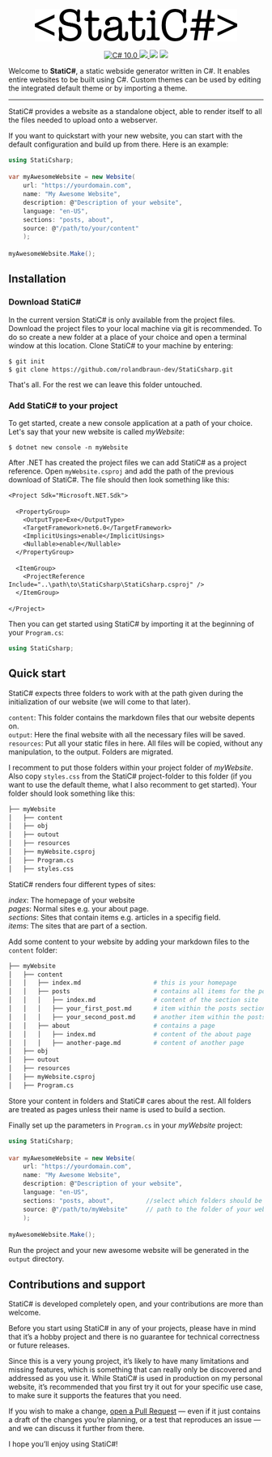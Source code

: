 <p align="center">
    <img src="Logo.png" width="400" max-width="90%" alt="StatiC#" />
</p>

<p align="center">
    <a href="https://docs.microsoft.com/en-us/dotnet/csharp/">
        <img src="https://img.shields.io/badge/C%23-10.0-blue?style=flat" alt="C# 10.0" />
    </a>
    <a href="https://dotnet.microsoft.com">
        <img src="https://img.shields.io/badge/.NET-6.0-blueviolet?style=flat" />
    </a>
    <img src="https://img.shields.io/badge/Platforms-Win+Mac+Linux-green?style=flat" />
    <img src="https://img.shields.io/badge/Version-0.1.0--alpha1-green?style=flat" />
</p>

Welcome to **StatiC#**, a static webside generator written in C#. It enables entire websites to be built using C#. Custom themes can be used by editing the integrated default theme or by importing a theme.

---

StatiC# provides a website as a standalone object, able to render itself to all the files needed to upload onto a webserver.  

If you want to quickstart with your new website, you can start with the default configuration and build up from there. Here is an example:

```C#
using StatiCsharp;

var myAwesomeWebsite = new Website(
    url: "https://yourdomain.com",
    name: "My Awesome Website",
    description: @"Description of your website",
    language: "en-US",
    sections: "posts, about",
    source: @"/path/to/your/content"
    );

myAwesomeWebsite.Make();
```

## Installation

### Download StatiC#

In the current version StatiC# is only available from the project files. Download the project files to your local machine via git is recommended. To do so create a new folder at a place of your choice and open a terminal window at this location. Clone StatiC# to your machine by entering:

```
$ git init
$ git clone https://github.com/rolandbraun-dev/StatiCsharp.git
```

That's all. For the rest we can leave this folder untouched.

### Add StatiC# to your project

To get started, create a new console application at a path of your choice. Let's say that your new website is called *myWebsite*:

```
$ dotnet new console -n myWebsite
```
After .NET has created the project files we can add StatiC# as a project reference. Open `myWebsite.csproj` and add the path of the previous download of StatiC#. The file should then look something like this:

```
<Project Sdk="Microsoft.NET.Sdk">

  <PropertyGroup>
    <OutputType>Exe</OutputType>
    <TargetFramework>net6.0</TargetFramework>
    <ImplicitUsings>enable</ImplicitUsings>
    <Nullable>enable</Nullable>
  </PropertyGroup>

  <ItemGroup>
    <ProjectReference Include="..\path\to\StatiCsharp\StatiCsharp.csproj" />
  </ItemGroup>

</Project>
```

Then you can get started using StatiC# by importing it at the beginning of your `Program.cs`:

```C#
using StatiCsharp;
```

## Quick start

StatiC# expects three folders to work with at the path given during the initialization of our website (we will come to that later).  
  
`content`: This folder contains the markdown files that our website depents on.  
`output`: Here the final website with all the necessary files will be saved.  
`resources`: Put all your static files in here. All files will be copied, without any manipulation, to the output. Folders are migrated.  

I recomment to put those folders within your project folder of *myWebsite*.  Also copy `styles.css` from the StatiC# project-folder to this folder (if you want to use the default theme, what I also recomment to get started). Your folder should look something like this:

```bash
├── myWebsite
│   ├── content
│   ├── obj
│   ├── outout
│   ├── resources
│   ├── myWebsite.csproj
│   ├── Program.cs
│   ├── styles.css
```
StatiC# renders four different types of sites:  

*index*: The homepage of your website  
*pages*: Normal sites e.g. your about page.  
*sections*: Sites that contain items e.g. articles in a specifig field.  
*items*: The sites that are part of a section.  
  
Add some content to your website by adding your markdown files to the `content` folder:

```bash
├── myWebsite
│   ├── content
│   │   ├── index.md                    # this is your homepage 
│   │   ├── posts                       # contains all items for the posts section
│   │   │   ├── index.md                # content of the section site
│   │   │   ├── your_first_post.md      # item within the posts section
│   │   │   ├── your_second_post.md     # another item within the posts section
│   │   ├── about                       # contains a page
│   │   │   ├── index.md                # content of the about page
│   │   │   ├── another-page.md         # content of another page
│   ├── obj
│   ├── outout
│   ├── resources
│   ├── myWebsite.csproj
│   ├── Program.cs
```

Store your content in folders and StatiC# cares about the rest. All folders are treated as pages unless their name is used to build a section.  

Finally set up the parameters in `Program.cs` in your *myWebsite* project:

```C#
using StatiCsharp;

var myAwesomeWebsite = new Website(
    url: "https://yourdomain.com",
    name: "My Awesome Website",
    description: @"Description of your website",
    language: "en-US",
    sections: "posts, about",         //select which folders should be treated as sections
    source: @"/path/to/myWebsite"     // path to the folder of your website
    );

myAwesomeWebsite.Make();
```

Run the project and your new awesome website will be generated in the `output` directory.

## Contributions and support

StatiC# is developed completely open, and your contributions are more than welcome.

Before you start using StatiC# in any of your projects, please have in mind that it’s a hobby project and there is no guarantee for technical correctness or future releases.  

Since this is a very young project, it’s likely to have many limitations and missing features, which is something that can really only be discovered and addressed as you use it. While StatiC# is used in production on my personal website, it’s recommended that you first try it out for your specific use case, to make sure it supports the features that you need.  

If you wish to make a change, [open a Pull Request](https://github.com/rolandbraun-dev/StatiCsharp/pull/new) — even if it just contains a draft of the changes you’re planning, or a test that reproduces an issue — and we can discuss it further from there.

I hope you’ll enjoy using StatiC#!
